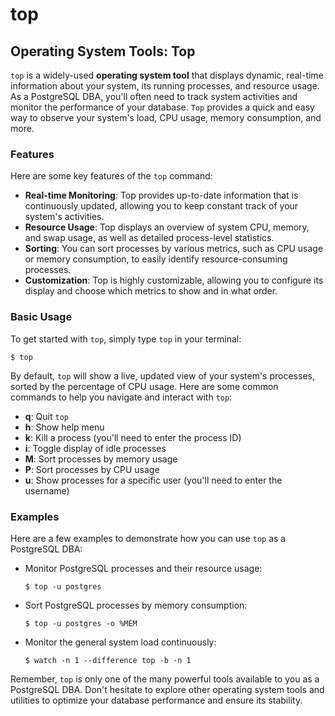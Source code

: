 # top

## Operating System Tools: Top

`top` is a widely-used **operating system tool** that displays dynamic, real-time information about your system, its running processes, and resource usage. As a PostgreSQL DBA, you'll often need to track system activities and monitor the performance of your database. `Top` provides a quick and easy way to observe your system's load, CPU usage, memory consumption, and more.

### Features

Here are some key features of the `top` command:

* **Real-time Monitoring**: Top provides up-to-date information that is continuously updated, allowing you to keep constant track of your system's activities.
* **Resource Usage**: Top displays an overview of system CPU, memory, and swap usage, as well as detailed process-level statistics.
* **Sorting**: You can sort processes by various metrics, such as CPU usage or memory consumption, to easily identify resource-consuming processes.
* **Customization**: Top is highly customizable, allowing you to configure its display and choose which metrics to show and in what order.

### Basic Usage

To get started with `top`, simply type `top` in your terminal:

```
$ top
```

By default, `top` will show a live, updated view of your system's processes, sorted by the percentage of CPU usage. Here are some common commands to help you navigate and interact with `top`:

* **q**: Quit `top`
* **h**: Show help menu
* **k**: Kill a process (you'll need to enter the process ID)
* **i**: Toggle display of idle processes
* **M**: Sort processes by memory usage
* **P**: Sort processes by CPU usage
* **u**: Show processes for a specific user (you'll need to enter the username)

### Examples

Here are a few examples to demonstrate how you can use `top` as a PostgreSQL DBA:

* Monitor PostgreSQL processes and their resource usage:

  ```
  $ top -u postgres
  ```

* Sort PostgreSQL processes by memory consumption:

  ```
  $ top -u postgres -o %MEM
  ```

* Monitor the general system load continuously:

  ```
  $ watch -n 1 --difference top -b -n 1
  ```

Remember, `top` is only one of the many powerful tools available to you as a PostgreSQL DBA. Don't hesitate to explore other operating system tools and utilities to optimize your database performance and ensure its stability.
